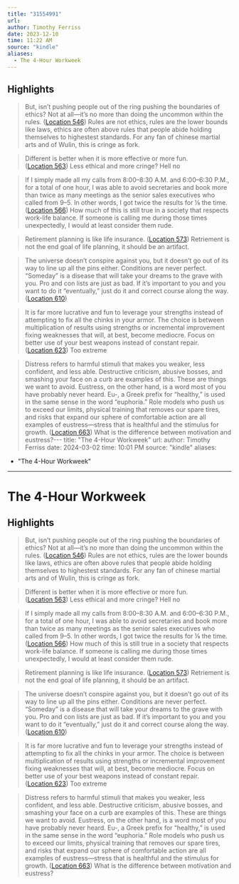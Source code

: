 ```yaml
---
title: "31554991"
url:
author: Timothy Ferriss
date: 2023-12-10
time: 11:22 AM
source: "kindle"
aliases:
  - The 4-Hour Workweek
---
```

## Highlights
> But, isn’t pushing people out of the ring pushing the boundaries of ethics? Not at all—it’s no more than doing the uncommon within the rules. ([Location 546](https://readwise.io/to_kindle?action=open&asin=B002WE46UW&location=546))
Rules are not ethics, rules are the lower bounds like laws, ethics are often above rules that people abide holding themselves to highestest standards. For any fan of chinese martial arts and of Wulin, this is cringe as fork.

> Different is better when it is more effective or more fun. ([Location 563](https://readwise.io/to_kindle?action=open&asin=B002WE46UW&location=563))
Less ethical and more cringe? Hell no

> If I simply made all my calls from 8:00–8:30 A.M. and 6:00–6:30 P.M., for a total of one hour, I was able to avoid secretaries and book more than twice as many meetings as the senior sales executives who called from 9–5. In other words, I got twice the results for ⅛ the time. ([Location 566](https://readwise.io/to_kindle?action=open&asin=B002WE46UW&location=566))
How much of this is still true in a society that respects work-life balance. If someone is calling me during those times unexpectedly, I would at least consider them rude.

> Retirement planning is like life insurance. ([Location 573](https://readwise.io/to_kindle?action=open&asin=B002WE46UW&location=573))
Retriement is not the end goal of life planning, it should be an artifact.

> The universe doesn’t conspire against you, but it doesn’t go out of its way to line up all the pins either. Conditions are never perfect. “Someday” is a disease that will take your dreams to the grave with you. Pro and con lists are just as bad. If it’s important to you and you want to do it “eventually,” just do it and correct course along the way. ([Location 610](https://readwise.io/to_kindle?action=open&asin=B002WE46UW&location=610))

> It is far more lucrative and fun to leverage your strengths instead of attempting to fix all the chinks in your armor. The choice is between multiplication of results using strengths or incremental improvement fixing weaknesses that will, at best, become mediocre. Focus on better use of your best weapons instead of constant repair. ([Location 623](https://readwise.io/to_kindle?action=open&asin=B002WE46UW&location=623))
Too extreme

> Distress refers to harmful stimuli that makes you weaker, less confident, and less able. Destructive criticism, abusive bosses, and smashing your face on a curb are examples of this. These are things we want to avoid. Eustress, on the other hand, is a word most of you have probably never heard. Eu-, a Greek prefix for “healthy,” is used in the same sense in the word “euphoria.” Role models who push us to exceed our limits, physical training that removes our spare tires, and risks that expand our sphere of comfortable action are all examples of eustress—stress that is healthful and the stimulus for growth. ([Location 663](https://readwise.io/to_kindle?action=open&asin=B002WE46UW&location=663))
What is the difference between motivation and eustress?---
title: "The 4-Hour Workweek"
url: 
author: Timothy Ferriss
date: 2024-03-02
time: 10:01 PM
source: "kindle"
aliases:
  - "The 4-Hour Workweek"
---
# The 4-Hour Workweek

## Highlights
> But, isn’t pushing people out of the ring pushing the boundaries of ethics? Not at all—it’s no more than doing the uncommon within the rules. ([Location 546](https://readwise.io/to_kindle?action=open&asin=B002WE46UW&location=546))
Rules are not ethics, rules are the lower bounds like laws, ethics are often above rules that people abide holding themselves to highestest standards. For any fan of chinese martial arts and of Wulin, this is cringe as fork.

> Different is better when it is more effective or more fun. ([Location 563](https://readwise.io/to_kindle?action=open&asin=B002WE46UW&location=563))
Less ethical and more cringe? Hell no

> If I simply made all my calls from 8:00–8:30 A.M. and 6:00–6:30 P.M., for a total of one hour, I was able to avoid secretaries and book more than twice as many meetings as the senior sales executives who called from 9–5. In other words, I got twice the results for ⅛ the time. ([Location 566](https://readwise.io/to_kindle?action=open&asin=B002WE46UW&location=566))
How much of this is still true in a society that respects work-life balance. If someone is calling me during those times unexpectedly, I would at least consider them rude.

> Retirement planning is like life insurance. ([Location 573](https://readwise.io/to_kindle?action=open&asin=B002WE46UW&location=573))
Retriement is not the end goal of life planning, it should be an artifact.

> The universe doesn’t conspire against you, but it doesn’t go out of its way to line up all the pins either. Conditions are never perfect. “Someday” is a disease that will take your dreams to the grave with you. Pro and con lists are just as bad. If it’s important to you and you want to do it “eventually,” just do it and correct course along the way. ([Location 610](https://readwise.io/to_kindle?action=open&asin=B002WE46UW&location=610))

> It is far more lucrative and fun to leverage your strengths instead of attempting to fix all the chinks in your armor. The choice is between multiplication of results using strengths or incremental improvement fixing weaknesses that will, at best, become mediocre. Focus on better use of your best weapons instead of constant repair. ([Location 623](https://readwise.io/to_kindle?action=open&asin=B002WE46UW&location=623))
Too extreme

> Distress refers to harmful stimuli that makes you weaker, less confident, and less able. Destructive criticism, abusive bosses, and smashing your face on a curb are examples of this. These are things we want to avoid. Eustress, on the other hand, is a word most of you have probably never heard. Eu-, a Greek prefix for “healthy,” is used in the same sense in the word “euphoria.” Role models who push us to exceed our limits, physical training that removes our spare tires, and risks that expand our sphere of comfortable action are all examples of eustress—stress that is healthful and the stimulus for growth. ([Location 663](https://readwise.io/to_kindle?action=open&asin=B002WE46UW&location=663))
What is the difference between motivation and eustress?

